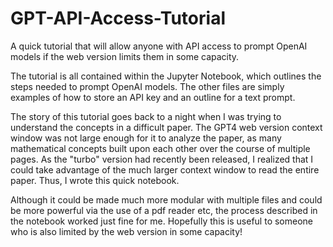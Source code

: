 # GPT-API-Access-Tutorial
A quick tutorial that will allow anyone with API access to prompt OpenAI models if the web version limits them in some capacity. 

The tutorial is all contained within the Jupyter Notebook, which outlines the steps needed to prompt OpenAI models. The other files are simply examples of how to store an API key and an outline for a text prompt. 

The story of this tutorial goes back to a night when I was trying to understand the concepts in a difficult paper. The GPT4 web version context window was not large enough for it to analyze the paper, as many mathematical concepts built upon each other over the course of multiple pages. As the "turbo" version had recently been released, I realized that I could take advantage of the much larger context window to read the entire paper. Thus, I wrote this quick notebook. 

Although it could be made much more modular with multiple files and could be more powerful via the use of a pdf reader etc, the process described in the notebook worked just fine for me. Hopefully this is useful to someone who is also limited by the web version in some capacity! 
